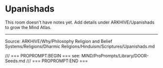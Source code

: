 # Upanishads

This room doesn't have notes yet. Add details under ARKHIVE/Upanishads to grow the Mind Atlas.

---
Source: ARKHIVE/Why/Philosophy Religion and Belief Systems/Religions/Dharmic Religions/Hinduism/Scriptures/Upanishads.md

/// === PROPROMPT:BEGIN ===
see: MIND/ProPrompts/Library/DOOR-Seeds.md
/// === PROPROMPT:END ===
